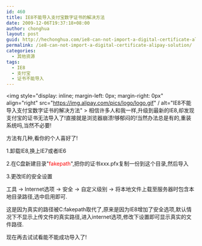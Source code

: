 ```yaml
---
id: 460
title: IE8不能导入支付宝数字证书的解决方法
date: 2009-12-06T19:37:18+08:00
author: chonghua
layout: post
guid: http://hechonghua.com/ie8-can-not-import-a-digital-certificate-alipay-solution/
permalink: /ie8-can-not-import-a-digital-certificate-alipay-solution/
categories:
  - 其他资源
tags:
  - IE8
  - 支付宝
  - 证书不能导入
---
```

<img style="display: inline; margin-left: 0px; margin-right: 0px" align="right" src="https://img.alipay.com/pics/logo/logo.gif" / alt="IE8不能导入支付宝数字证书的解决方法" > 相信许多人和我一样,升级到最新的IE8,却发现支付宝的证书无法导入了!直接就是浏览器崩溃!够郁闷的!当然办法总是有的,重装系统吗,当然不必要!

<!--more--></p> 

方法有几种,看你的个人喜好了!

1.卸载IE8,换上IE7或者IE6

2.在C盘新建目录"<font color="#ff0000">fakepath</font>",把你的证书xxx.pfx复制一份到这个目录,然后导入

3.更改IE的安全设置

工具 -> Internet选项 -> 安全 -> 自定义级别 -> 将本地文件上载至服务器时包含本地目录路径,选中启用即可.</p> 

这是因为真实的路径被C:fakepath取代了,原来是因为IE8增加了安全选项,默认情况下不显示上传文件的真实路径,进入internet选项,修改下设置即可显示真实的文件路径.

现在再去试试看能不能成功导入了!</p> </p> 
